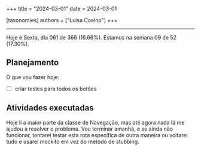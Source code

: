 +++
title = "2024-03-01"
date = 2024-03-01

[taxonomies]
authors = ["Luísa Coelho"]
+++

---

Hoje é Sexta, dia 061 de 366 (16.66%). Estamos na semana 09 de 52 (17.30%).

## Planejamento

O que vou fazer hoje:

- [ ] criar testes para todos os botões

## Atividades executadas

Hoje li a maior parte da classe de Navegação, mas até agora nada lá me ajudou a resolver o problema. Vou terminar amanhã, e se ainda não funcionar, tentarei testar esta rota específica de outra maneira ou voltarei tudo e usarei mockito em vez do método de stubbing.
